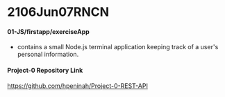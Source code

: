 # 2106Jun07RNCN

#### 01-JS/firstapp/exerciseApp 
- contains a small Node.js terminal application keeping track of a user's personal information.


#### Project-0 Repository Link
https://github.com/hpeninah/Project-0-REST-API
